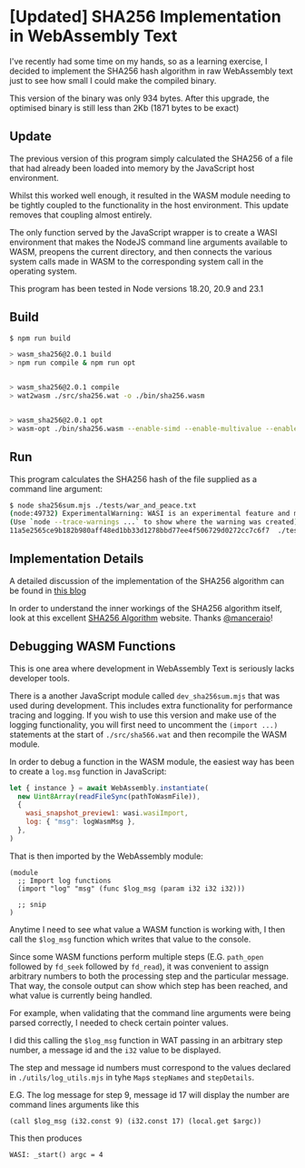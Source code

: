 # [Updated] SHA256 Implementation in WebAssembly Text

I've recently had some time on my hands, so as a learning exercise, I decided to implement the SHA256 hash algorithm in raw WebAssembly text just to see how small I could make the compiled binary.

This version of the binary was only 934 bytes.
After this upgrade, the optimised binary is still less than 2Kb (1871 bytes to be exact)

## Update

The previous version of this program simply calculated the SHA256 of a file that had already been loaded into memory by the JavaScript host environment.

Whilst this worked well enough, it resulted in the WASM module needing to be tightly coupled to the functionality in the host environment.
This update removes that coupling almost entirely.

The only function served by the JavaScript wrapper is to create a WASI environment that makes the NodeJS command line arguments available to WASM, preopens the current directory, and then connects the various system calls made in WASM to the corresponding system call in the operating system.

This program has been tested in Node versions 18.20, 20.9 and 23.1

## Build

```bash
$ npm run build

> wasm_sha256@2.0.1 build
> npm run compile & npm run opt


> wasm_sha256@2.0.1 compile
> wat2wasm ./src/sha256.wat -o ./bin/sha256.wasm


> wasm_sha256@2.0.1 opt
> wasm-opt ./bin/sha256.wasm --enable-simd --enable-multivalue --enable-bulk-memory -O4 -o ./bin/sha256_opt.wasm
```

## Run

This program calculates the SHA256 hash of the file supplied as a command line argument:

```bash
$ node sha256sum.mjs ./tests/war_and_peace.txt
(node:49732) ExperimentalWarning: WASI is an experimental feature and might change at any time
(Use `node --trace-warnings ...` to show where the warning was created)
11a5e2565ce9b182b980aff48ed1bb33d1278bbd77ee4f506729d0272cc7c6f7  ./tests/war_and_peace.txt
```

## Implementation Details

A detailed discussion of the implementation of the SHA256 algorithm can be found in [this blog](https://awesome.red-badger.com/chriswhealy/sha256-webassembly)

In order to understand the inner workings of the SHA256 algorithm itself, look at this excellent [SHA256 Algorithm](https://sha256algorithm.com/) website.
Thanks [@manceraio](https://twitter.com/manceraio)!

## Debugging WASM Functions

This is one area where development in WebAssembly Text is seriously lacks developer tools.

There is a another JavaScript module called `dev_sha256sum.mjs` that was used during development.
This includes extra functionality for performance tracing and logging.
If you wish to use this version and make use of the logging functionality, you will first need to uncomment the `(import ...)` statements at the start of `./src/sha566.wat` and then recompile the WASM module.

In order to debug a function in the WASM module, the easiest way has been to create a `log.msg` function in JavaScript:

```javascript
let { instance } = await WebAssembly.instantiate(
  new Uint8Array(readFileSync(pathToWasmFile)),
  {
    wasi_snapshot_preview1: wasi.wasiImport,
    log: { "msg": logWasmMsg },
  },
)
```

That is then imported by the WebAssembly module:

```wat
(module
  ;; Import log functions
  (import "log" "msg" (func $log_msg (param i32 i32 i32)))

  ;; snip
)
```

Anytime I need to see what value a WASM function is working with, I then call the `$log_msg` function which writes that value to the console.

Since some WASM functions perform multiple steps (E.G. `path_open` followed by `fd_seek` followed by `fd_read`), it was convenient to assign arbitrary numbers to both the processing step and the particular message.
That way, the console output can show which step has been reached, and what value is currently being handled.

For example, when validating that the command line arguments were being parsed correctly, I needed to check certain pointer values.

I did this calling the `$log_msg` function in WAT passing in an arbitrary step number, a message id and the `i32` value to be displayed.

The step and message id numbers must correspond to the values declared in `./utils/log_utils.mjs` in tyhe `Map`s `stepNames` and `stepDetails`.

E.G. The log message for step 9, message id 17 will display the number are command lines arguments like this

```wat
(call $log_msg (i32.const 9) (i32.const 17) (local.get $argc))
```

This then produces 

```
WASI: _start() argc = 4
```
